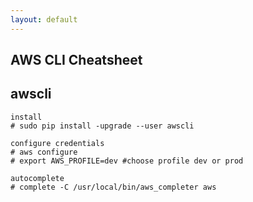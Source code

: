 ```yaml
---
layout: default
---
```

AWS CLI Cheatsheet
---

## awscli

	install
	# sudo pip install -upgrade --user awscli

	configure credentials
	# aws configure
	# export AWS_PROFILE=dev #choose profile dev or prod

	autocomplete
	# complete -C /usr/local/bin/aws_completer aws
	
	
